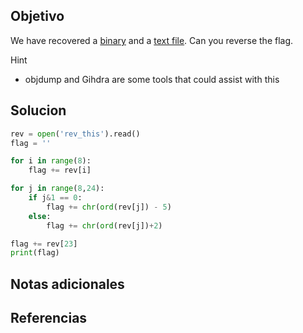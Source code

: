 ## Objetivo
We have recovered a [binary](https://jupiter.challenges.picoctf.org/static/48babf8f8c4c6b8baf336680ea5b9ddf/rev) and a [text file](https://jupiter.challenges.picoctf.org/static/48babf8f8c4c6b8baf336680ea5b9ddf/rev_this). Can you reverse the flag.

Hint
- objdump and Gihdra are some tools that could assist with this
## Solucion

``` python
rev = open('rev_this').read()
flag = ''

for i in range(8):
	flag += rev[i]

for j in range(8,24):
	if j&1 == 0:
		flag += chr(ord(rev[j]) - 5)
	else:
		flag += chr(ord(rev[j])+2)

flag += rev[23]
print(flag)
```

## Notas adicionales
## Referencias
